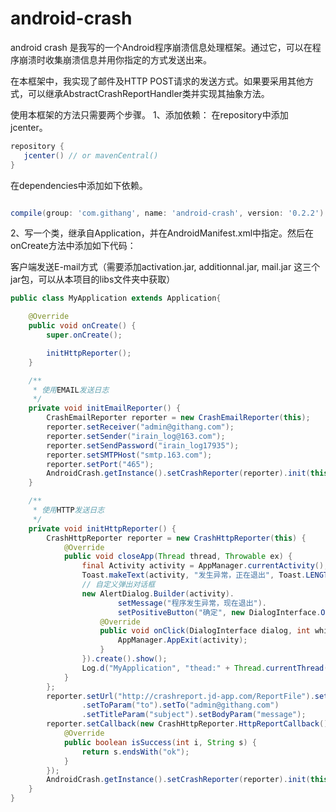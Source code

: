 android-crash
=============

android crash 是我写的一个Android程序崩溃信息处理框架。通过它，可以在程序崩溃时收集崩溃信息并用你指定的方式发送出来。

在本框架中，我实现了邮件及HTTP POST请求的发送方式。如果要采用其他方式，可以继承AbstractCrashReportHandler类并实现其抽象方法。

使用本框架的方法只需要两个步骤。
1、添加依赖：
在repository中添加jcenter。
```groovy
repository {
   jcenter() // or mavenCentral()
}
```
在dependencies中添加如下依赖。
```groovy

compile(group: 'com.githang', name: 'android-crash', version: '0.2.2')
```

2、写一个类，继承自Application，并在AndroidManifest.xml中指定。然后在onCreate方法中添加如下代码：

客户端发送E-mail方式（需要添加activation.jar, additionnal.jar, mail.jar 这三个jar包，可以从本项目的libs文件夹中获取）

```java
public class MyApplication extends Application{

    @Override
    public void onCreate() {
        super.onCreate();

        initHttpReporter();
    }

    /**
     * 使用EMAIL发送日志
     */
    private void initEmailReporter() {
        CrashEmailReporter reporter = new CrashEmailReporter(this);
        reporter.setReceiver("admin@githang.com");
        reporter.setSender("irain_log@163.com");
        reporter.setSendPassword("irain_log17935");
        reporter.setSMTPHost("smtp.163.com");
        reporter.setPort("465");
        AndroidCrash.getInstance().setCrashReporter(reporter).init(this);
    }

    /**
     * 使用HTTP发送日志
     */
    private void initHttpReporter() {
        CrashHttpReporter reporter = new CrashHttpReporter(this) {
            @Override
            public void closeApp(Thread thread, Throwable ex) {
                final Activity activity = AppManager.currentActivity();
                Toast.makeText(activity, "发生异常，正在退出", Toast.LENGTH_SHORT).show();
                // 自定义弹出对话框
                new AlertDialog.Builder(activity).
                        setMessage("程序发生异常，现在退出").
                        setPositiveButton("确定", new DialogInterface.OnClickListener() {
                    @Override
                    public void onClick(DialogInterface dialog, int which) {
                        AppManager.AppExit(activity);
                    }
                }).create().show();
                Log.d("MyApplication", "thead:" + Thread.currentThread().getName());
            }
        };
        reporter.setUrl("http://crashreport.jd-app.com/ReportFile").setFileParam("fileName")
                .setToParam("to").setTo("admin@githang.com")
                .setTitleParam("subject").setBodyParam("message");
        reporter.setCallback(new CrashHttpReporter.HttpReportCallback() {
            @Override
            public boolean isSuccess(int i, String s) {
                return s.endsWith("ok");
            }
        });
        AndroidCrash.getInstance().setCrashReporter(reporter).init(this);
    }
}

```
